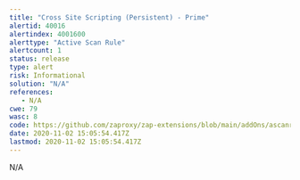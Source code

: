 ```yaml
---
title: "Cross Site Scripting (Persistent) - Prime"
alertid: 40016
alertindex: 4001600
alerttype: "Active Scan Rule"
alertcount: 1
status: release
type: alert
risk: Informational
solution: "N/A"
references:
   - N/A
cwe: 79
wasc: 8
code: https://github.com/zaproxy/zap-extensions/blob/main/addOns/ascanrules/src/main/java/org/zaproxy/zap/extension/ascanrules/PersistentXssPrimeScanRule.java
date: 2020-11-02 15:05:54.417Z
lastmod: 2020-11-02 15:05:54.417Z
---
```

N/A
